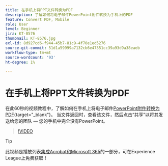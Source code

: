 ```yaml
---
title: 在手机上将PPT文件转换为PDF
description: 了解如何将电子邮件PowerPoint附件转换为手机上的PDF
feature: Convert PDF, Mobile
role: User
level: Beginner
jira: KT-8576
thumbnail: KT-8576.jpg
exl-id: 8d927cd6-f944-45b7-81c9-4f70e1ed5276
source-git-commit: 51d1a59999a7132cb6e47351cc39a93d9a38eaeb
workflow-type: tm+mt
source-wordcount: '93'
ht-degree: 1%

---
```


# 在手机上将PPT文件转换为PDF

在此60秒的视频教程中，了解如何在手机上将电子邮件[PowerPoint附件转换为PDF](https://www.adobe.com/acrobat/online/ppt-to-pdf.html){target="_blank"}。 当文件返回时，查看该文件，然后点击“共享”以将其发送给您的团队 — 您的手机中完全没有PowerPoint。

>[!VIDEO](https://video.tv.adobe.com/v/336366?quality=12&learn=on&hidetitle=true)

>[!TIP]
>
>此视频是播放列表[集成Acrobat和Microsoft 365](https://experienceleague.adobe.com/?lang=zh-hans&recommended=Acrobat-U-1-2021.microsoft365)的一部分，可在Experience League上免费获取！
